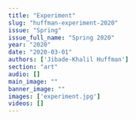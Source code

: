 ```yaml
---
title: "Experiment"
slug: "huffman-experiment-2020"
issue: "Spring"
issue_full_name: "Spring 2020"
year: "2020"
date: "2020-03-01"
authors: ['Jibade-Khalil Huffman']
section: "art"
audio: []
main_image: ""
banner_image: ""
images: ['experiment.jpg']
videos: []
---
```


